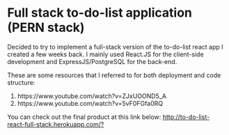 # Full stack to-do-list application (PERN stack) 
Decided to try to implement a full-stack version of the to-do-list react app I created a few weeks back. 
I mainly used React.JS for the client-side development and ExpressJS/PostgreSQL for the back-end. 

These are some resources that I referred to for both deployment and code structure: 
<ol> 
  <li> https://www.youtube.com/watch?v=ZJxUOOND5_A </li> 
  <li> https://www.youtube.com/watch?v=5vF0FGfa0RQ </li> 
</ol> 

You can check out the final product at this link below: 
<ins> http://to-do-list-react-full-stack.herokuapp.com/? </ins> 



